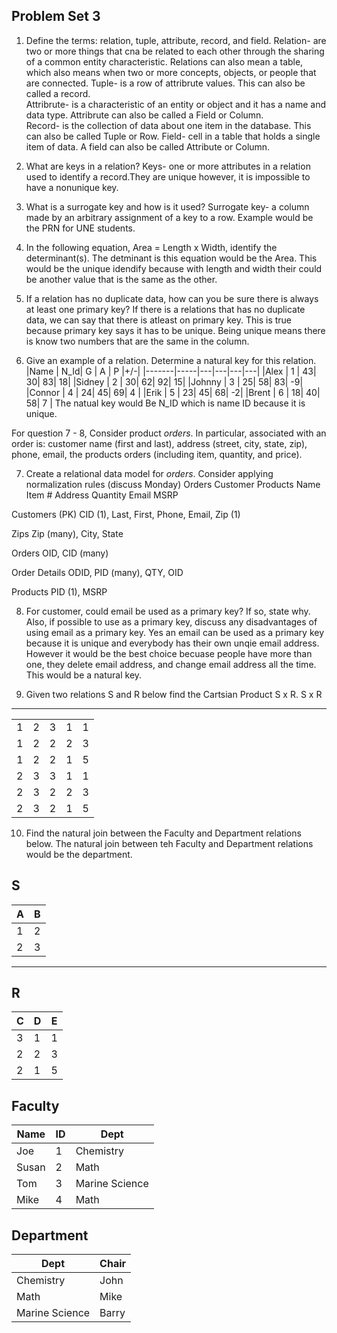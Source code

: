 ## Problem Set 3 

1. Define the terms: relation, tuple, attribute, record, and field.
  Relation- are two or more things that cna be related to each other through the sharing of a common entity characteristic. Relations can also mean a table, which also means when two or more concepts, objects, or people that are connected. 
  Tuple- is a row of attribrute values. This can also be called a record.  
  Attribrute- is a characteristic of an entity or object and it has a name and data type. Attribrute can also be called a Field or Column.          
  Record- is the collection of data about one item in the database. This can also be called Tuple or Row.
  Field- cell in a table that holds a single item of data. A field can also be called Attribute or Column.
  
2. What are keys in a relation?
  Keys- one or more attributes in a relation used to identify a record.They are unique however, it is impossible to have a nonunique key.
  
3. What is a surrogate key and how is it used?
  Surrogate key- a column made by an arbitrary assignment of a key to a row. Example would be the PRN for UNE students.
  
4. In the following equation, Area = Length x Width, identify the determinant(s).
  The detminant is this equation would be the Area. This would be the unique idendify because with length and width their could be another value that is the same as the other. 
  
5. If a relation has no duplicate data, how can you be sure there is always at least one primary key?
  If there is a relations that has no duplicate data, we can say that there is atleast on primary key. This is true because primary key says it has to be unique. Being unique means there is know two numbers that are the same in the column.
  
6. Give an example of a relation.  Determine a natural key for this relation.
|Name   | N_Id| G | A | P |+/-|
|-------|-----|---|---|---|---|
|Alex   |  1  | 43| 30| 83| 18|
|Sidney |  2  | 30| 62| 92| 15|
|Johnny |  3  | 25| 58| 83| -9|
|Connor |  4  | 24| 45| 69| 4 |
|Erik   |  5  | 23| 45| 68| -2|
|Brent  |  6  | 18| 40| 58| 7 |
  The natual key would Be N_ID which is name ID because it is unique.
   
  For question 7 - 8, Consider product *orders*.  In particular, associated with an order is: customer name (first and last), address (street, city, state, zip), phone, email, the products orders (including item, quantity, and price).  

7. Create a relational data model for *orders*.  Consider applying normalization rules (discuss Monday)
Orders
  Customer      Products
  Name          Item #
  Address       Quantity
  Email         MSRP
 
Customers (PK)
CID (1), Last, First, Phone, Email, Zip (1)

Zips
Zip (many), City, State

Orders 
OID, CID (many)

Order Details
ODID, PID (many), QTY, OID

Products
PID (1), MSRP

8. For customer, could email be used as a primary key?  If so, state why.  Also, if possible to use as a primary key, discuss any disadvantages of using email as a primary key.
  Yes an email can be used as a primary key because it is unique and everybody has their own unqie email address. However it would be the best choice becuase people have more than one, they delete email address, and change email address all the time. This would be a natural key.

9. Given two relations S and R below find the Cartsian Product S x R. 
  S x R
---------------------
|   |   |   |   |   |
|---|---|---|---|---|
| 1 | 2 | 3 | 1 | 1 |
| 1 | 2 | 2 | 2 | 3 |
| 1 | 2 | 2 | 1 | 5 |
| 2 | 3 | 3 | 1 | 1 |
| 2 | 3 | 2 | 2 | 3 |
| 2 | 3 | 2 | 1 | 5 |

10. Find the natural join between the Faculty and Department relations below.
  The natural join between teh Faculty and Department relations would be the department.

S
--------------
| A | B |
|---|---|
| 1 | 2 |
| 2 | 3 |
---------

R
------------
| C | D | E |
|---|---|---|
| 3 | 1 | 1 |
| 2 | 2 | 3 |
| 2 | 1 | 5 |



Faculty
--------------
| Name | ID | Dept |
|-------|----|----------------|
| Joe | 1 | Chemistry |
| Susan | 2 | Math |
| Tom | 3 | Marine Science |
| Mike | 4 | Math |


Department
------------
| Dept | Chair  |
|---|---|
| Chemistry | John |
| Math | Mike |
| Marine Science | Barry |
